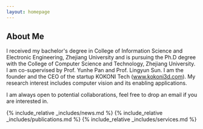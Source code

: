 ```yaml
---
layout: homepage
---
```


## About Me
I received my bachelor's degree in College of Information Science and Electronic Engineering, Zhejiang University and is pursuing the Ph.D degree with the College of Computer Science and Technology, Zhejiang University. I am co-supervised by Prof. Yunhe Pan and Prof. Lingyun Sun. I am the founder and the CEO of the startup KOKONI Tech (www.kokoni3d.com). My research interest includes computer vision and its enabling applications. 

I am always open to potential collaborations, feel free to drop an email if you are interested in.

{% include_relative _includes/news.md %}
{% include_relative _includes/publications.md %}
{% include_relative _includes/services.md %}

